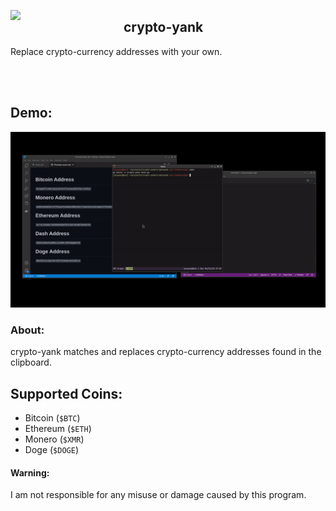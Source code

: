 <img src=".github/logo.png" width="181" align="left"></img>

## crypto-yank
Replace crypto-currency addresses with your own.

<br>
<br>

## Demo:
<img src=".github/demo.gif"></img>

### About:
crypto-yank matches and replaces crypto-currency addresses found in the clipboard. 

## Supported Coins:
- Bitcoin (`$BTC`)
- Ethereum (`$ETH`)
- Monero (`$XMR`)
- Doge (`$DOGE`)

#### Warning:
I am not responsible for any misuse or damage caused by this program.
